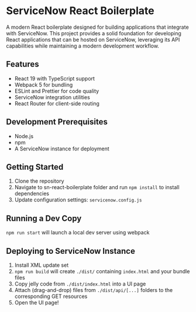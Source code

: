 # ServiceNow React Boilerplate

A modern React boilerplate designed for building applications that integrate with ServiceNow. This project provides a solid foundation for developing React applications that can be hosted on ServiceNow, leveraging its API capabilities while maintaining a modern development workflow.

## Features

- React 19 with TypeScript support
- Webpack 5 for bundling
- ESLint and Prettier for code quality
- ServiceNow integration utilities
- React Router for client-side routing

## Development Prerequisites

- Node.js
- npm
- A ServiceNow instance for deployment

## Getting Started

1. Clone the repository
2. Navigate to sn-react-boilerplate folder and run ```npm install``` to install dependencies
3. Update configuration settings: ```servicenow.config.js```

## Running a Dev Copy
```npm run start``` will launch a local dev server using webpack

## Deploying to ServiceNow Instance
1. Install XML update set
2. ```npm run build``` will create ```./dist/``` containing ```index.html``` and your bundle files
2. Copy jelly code from ```./dist/index.html``` into a UI page
3. Attach (drag-and-drop) files from ```./dist/api/[...]``` folders to the corresponding GET resources
4. Open the UI page!